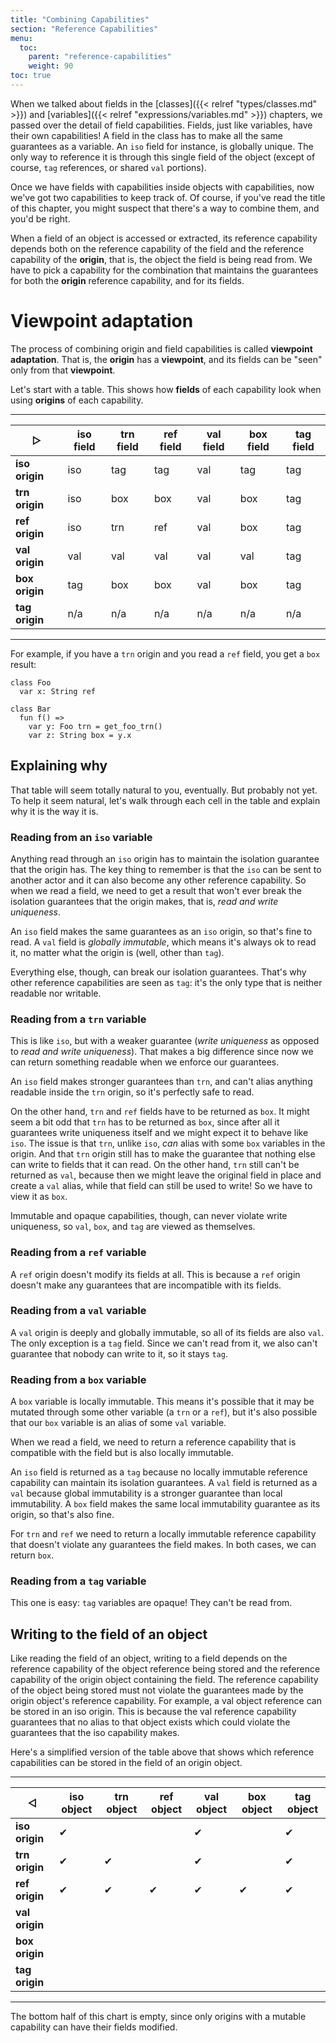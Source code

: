 ```yaml
---
title: "Combining Capabilities"
section: "Reference Capabilities"
menu:
  toc:
    parent: "reference-capabilities"
    weight: 90
toc: true
---
```


When we talked about fields in the [classes]({{< relref "types/classes.md" >}}) and [variables]({{< relref "expressions/variables.md" >}}) chapters, we passed over the detail of field capabilities. Fields, just like variables, have their own capabilities! A field in the class has to make all the same guarantees as a variable. An `iso` field for instance, is globally unique. The only way to reference it is through this single field of the object (except of course, `tag` references, or shared `val` portions).

Once we have fields with capabilities inside objects with capabilities, now we've got two capabilities to keep track of. Of course, if you've read the title of this chapter, you might suspect that there's a way to combine them, and you'd be right.

When a field of an object is accessed or extracted, its reference capability depends both on the reference capability of the field and the reference capability of the __origin__, that is, the object the field is being read from. We have to pick a capability for the combination that maintains the guarantees for both the __origin__ reference capability, and for its fields.

# Viewpoint adaptation

The process of combining origin and field capabilities is called __viewpoint adaptation__. That is, the __origin__ has a __viewpoint__, and its fields can be "seen" only from that __viewpoint__.

Let's start with a table. This shows how __fields__ of each capability look when using __origins__ of each capability.

---

| &#x25B7;        | iso field | trn field | ref field | val field | box field | tag field |
|-----------------|-----------|-----------|-----------|-----------|-----------|-----------|
| __iso origin__  | iso       | tag       | tag       | val       | tag       | tag       |
| __trn origin__  | iso       | box       | box       | val       | box       | tag       |
| __ref origin__  | iso       | trn       | ref       | val       | box       | tag       |
| __val origin__  | val       | val       | val       | val       | val       | tag       |
| __box origin__  | tag       | box       | box       | val       | box       | tag       |
| __tag origin__  | n/a       | n/a       | n/a       | n/a       | n/a       | n/a       |

---

For example, if you have a `trn` origin and you read a `ref` field, you get a `box` result:

```pony
class Foo
  var x: String ref

class Bar
  fun f() =>
    var y: Foo trn = get_foo_trn()
    var z: String box = y.x
```

## Explaining why

That table will seem totally natural to you, eventually. But probably not yet. To help it seem natural, let's walk through each cell in the table and explain why it is the way it is.

### Reading from an `iso` variable

Anything read through an `iso` origin has to maintain the isolation guarantee that the origin has. The key thing to remember is that the `iso` can be sent to another actor and it can also become any other reference capability. So when we read a field, we need to get a result that won't ever break the isolation guarantees that the origin makes, that is, _read and write uniqueness_.

An `iso` field makes the same guarantees as an `iso` origin, so that's fine to read. A `val` field is _globally immutable_, which means it's always ok to read it, no matter what the origin is (well, other than `tag`).

Everything else, though, can break our isolation guarantees. That's why other reference capabilities are seen as `tag`: it's the only type that is neither readable nor writable.

### Reading from a `trn` variable

This is like `iso`, but with a weaker guarantee (_write uniqueness_ as opposed to _read and write uniqueness_). That makes a big difference since now we can return something readable when we enforce our guarantees.

An `iso` field makes stronger guarantees than `trn`, and can't alias anything readable inside the `trn` origin, so it's perfectly safe to read.

On the other hand, `trn` and `ref` fields have to be returned as `box`. It might seem a bit odd that `trn` has to be returned as `box`, since after all it guarantees write uniqueness itself and we might expect it to behave like `iso`. The issue is that `trn`, unlike `iso`, *can* alias with some `box` variables in the origin. And that `trn` origin still has to make the guarantee that nothing else can write to fields that it can read. On the other hand, `trn` still can't be returned as `val`, because then we might leave the original field in place and create a `val` alias, while that field can still be used to write! So we have to view it as `box`.

Immutable and opaque capabilities, though, can never violate write uniqueness, so `val`, `box`, and `tag` are viewed as themselves.

### Reading from a `ref` variable

A `ref` origin doesn't modify its fields at all. This is because a `ref` origin doesn't make any guarantees that are incompatible with its fields.

### Reading from a `val` variable

A `val` origin is deeply and globally immutable, so all of its fields are also `val`. The only exception is a `tag` field. Since we can't read from it, we also can't guarantee that nobody can write to it, so it stays `tag`.

### Reading from a `box` variable

A `box` variable is locally immutable. This means it's possible that it may be mutated through some other variable (a `trn` or a `ref`), but it's also possible that our `box` variable is an alias of some `val` variable.

When we read a field, we need to return a reference capability that is compatible with the field but is also locally immutable.

An `iso` field is returned as a `tag` because no locally immutable reference capability can maintain its isolation guarantees. A `val` field is returned as a `val` because global immutability is a stronger guarantee than local immutability. A `box` field makes the same local immutability guarantee as its origin, so that's also fine.

For `trn` and `ref` we need to return a locally immutable reference capability that doesn't violate any guarantees the field makes. In both cases, we can return `box`.

### Reading from a `tag` variable

This one is easy: `tag` variables are opaque! They can't be read from.

## Writing to the field of an object

Like reading the field of an object, writing to a field depends on the reference capability of the object reference being stored and the reference capability of the origin object containing the field. The reference capability of the object being stored must not violate the guarantees made by the origin object's reference capability. For example, a val object reference can be stored in an iso origin. This is because the val reference capability guarantees that no alias to that object exists which could violate the guarantees that the iso capability makes.

Here's a simplified version of the table above that shows which reference capabilities can be stored in the field of an origin object.

---

| &#x25C1;       | iso object | trn object | ref object | val object | box object | tag object |
|----------------|------------|------------|------------|------------|------------|------------|
| __iso origin__ | &#x2714;   |            |            | &#x2714;   |            | &#x2714;   |
| __trn origin__ | &#x2714;   | &#x2714;   |            | &#x2714;   |            | &#x2714;   |
| __ref origin__ | &#x2714;   | &#x2714;   | &#x2714;   | &#x2714;   | &#x2714;   | &#x2714;   |
| __val origin__ |            |            |            |            |            |            |
| __box origin__ |            |            |            |            |            |            |
| __tag origin__ |            |            |            |            |            |            |

---

The bottom half of this chart is empty, since only origins with a mutable capability can have their fields modified.
